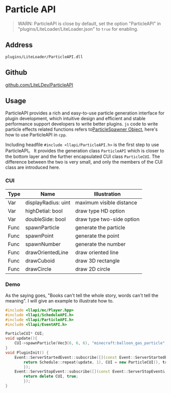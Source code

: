 
# Particle API

> WARN: ParticleAPI is close by default, set the option "ParticleAPI" in "plugins/LiteLoader/LiteLoader.json" to `true` for enabling.

## Address

`plugins/LiteLoader/ParticleAPI.dll`

## Github

[github.com/LiteLDev/ParticleAPI](https://github.com/LiteLDev/ParticleAPI)

## Usage

ParticleAPI provides a rich and easy-to-use particle generation interface for plugin development, which intuitive design and efficient and stable performance support developers to write better plugins.
 `js` code to write particle effects related functions refers to[ParticleSpawner Object](../LLSEPluginDevelopment/GameAPI/Particle), here's how to use ParticleAPI in `cpp`.

Including headfile `#include <llapi/ParticleAPI.h>` is the first step to use ParticleAPI。
It provides the generation class `ParticleAPI` which is closer to the bottom layer and the further encapsulated CUI class `ParticleCUI`. The difference between the two is very small, and only the members of the CUI class are introduced here.

### CUI
| Type | Name | Illustration |
| --- | --- | --- |
| Var | displayRadius: uint | maximum visible distance |
| Var | highDetial: bool | draw type HD option |
| Var | doubleSide: bool | draw type two-side option |
| Func | spawnParticle | generate the particle |
| Func | spawnPoint | generate the point |
| Func | spawnNumber | generate the number |
| Func | drawOrientedLine | draw oriented line |
| Func | drawCuboid | draw 3D rectangle |
| Func | drawCircle | draw 2D circle |

### Demo

As the saying goes, "Books can't tell the whole story, words can't tell the meaning". I will give an example to illustrate how to.

```cpp
#include <llapi/mc/Player.hpp>
#include <llapi/ScheduleAPI.h>
#include <llapi/ParticleAPI.h>
#include <llapi/EventAPI.h>

ParticleCUI* CUI;
void update(){
    CUI->spawnParticle(Vec3(6, 6, 6), "minecraft:balloon_gas_particle", 0);
}
void PluginInit() {
	Event::ServerStartedEvent::subscribe([](const Event::ServerStartedEvent& ev) {
		return Schedule::repeat(update, 1), CUI = new ParticleCUI(), true;
		});
	Event::ServerStopEvent::subscribe([](const Event::ServerStopEvent& ev) {
		return delete CUI, true;
		});
}
```
